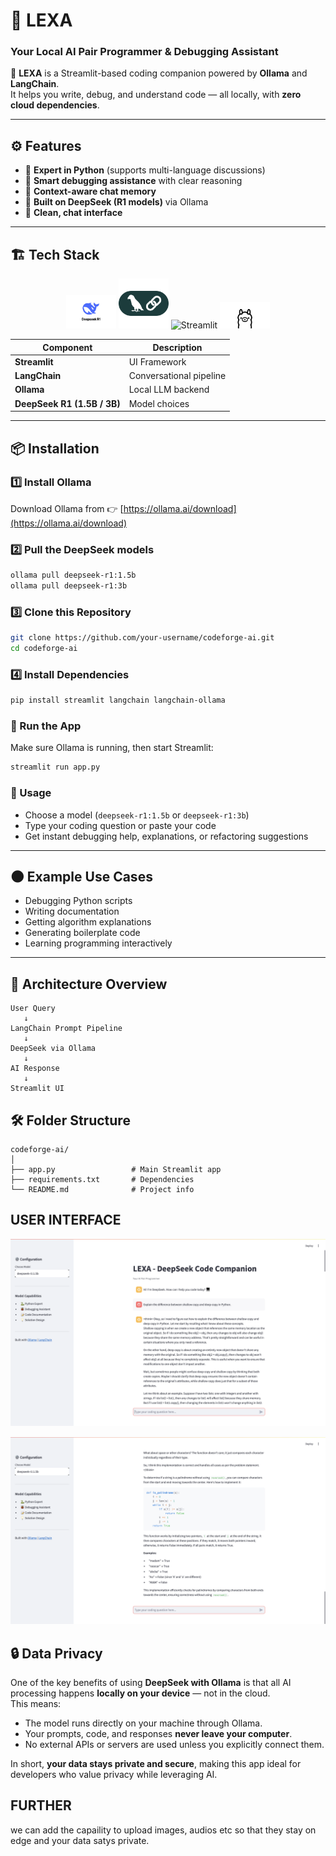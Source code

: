 # 🧠 LEXA 
### Your Local AI Pair Programmer & Debugging Assistant  

🚀 **LEXA** is a Streamlit-based coding companion powered by **Ollama** and **LangChain**.  
It helps you write, debug, and understand code — all locally, with **zero cloud dependencies**.  

---

## ⚙️ Features  

- 🐍 **Expert in Python** (supports multi-language discussions)  
- 🐞 **Smart debugging assistance** with clear reasoning  
- 🧩 **Context-aware chat memory**  
- 🧠 **Built on DeepSeek (R1 models)** via Ollama  
- 💬 **Clean, chat interface**  

---

## 🏗️ Tech Stack  

<p align="center">
  <img src="assets/DeepSeek.png" width="80" alt="DeepSeek" width="80" alt="DeepSeek"/>
  <img src="assets/LangChain.png" width="80" alt="LangChain" width="80" alt="LangChain"/>
  <img src="assets/Steamlit.png" width="80" alt="Streamlit"width="80" alt="Streamlit"/>
  <img src="assets/Ollama.png" width="80" alt="Ollama" width="80" alt="Ollama"/>
</p>

| Component | Description |
|------------|-------------|
| **Streamlit** | UI Framework |
| **LangChain** | Conversational pipeline |
| **Ollama** | Local LLM backend |
| **DeepSeek R1 (1.5B / 3B)** | Model choices |



---

## 📦 Installation  

### 1️⃣ Install Ollama  
Download Ollama from 👉 [https://ollama.ai/download](https://ollama.ai/download)

### 2️⃣ Pull the DeepSeek models  
```bash
ollama pull deepseek-r1:1.5b
ollama pull deepseek-r1:3b
```

### 3️⃣ Clone this Repository  

```bash
git clone https://github.com/your-username/codeforge-ai.git
cd codeforge-ai
```

### 4️⃣ Install Dependencies  

```bash
pip install streamlit langchain langchain-ollama
```

### 🚀 Run the App

Make sure Ollama is running, then start Streamlit:

```bash
streamlit run app.py
```

### 🧩 Usage  

- Choose a model (`deepseek-r1:1.5b` or `deepseek-r1:3b`)  
- Type your coding question or paste your code  
- Get instant debugging help, explanations, or refactoring suggestions  

---

## 🌑 Example Use Cases  

- Debugging Python scripts  
- Writing documentation  
- Getting algorithm explanations  
- Generating boilerplate code  
- Learning programming interactively  

---

## 🧠 Architecture Overview  

```text
User Query 
   ↓
LangChain Prompt Pipeline 
   ↓
DeepSeek via Ollama 
   ↓
AI Response 
   ↓
Streamlit UI
```
## 🛠️ Folder Structure  

```text
codeforge-ai/
│
├── app.py                 # Main Streamlit app
├── requirements.txt       # Dependencies
└── README.md              # Project info
```

## USER INTERFACE

![App Screenshot](assets/UI1.png)

![App Screenshot](assets/UI.png)

## 🔒 Data Privacy

One of the key benefits of using **DeepSeek with Ollama** is that all AI processing happens **locally on your device** — not in the cloud.  
This means:

- The model runs directly on your machine through Ollama.  
- Your prompts, code, and responses **never leave your computer**.  
- No external APIs or servers are used unless you explicitly connect them.  

In short, **your data stays private and secure**, making this app ideal for developers who value privacy while leveraging AI.


## FURTHER 
we can add the capaility to upload images, audios etc so that they stay on edge and your data satys private.